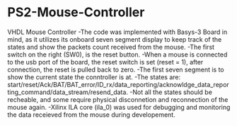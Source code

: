 # PS2-Mouse-Controller
VHDL Mouse Controller
-The code was implemented with Basys-3 Board in mind, as it utilizes its onboard seven segment display to keep track of the states and show the packets count received from the mouse.
-The first switch on the right (SW0), is the reset button.
-When a mouse is connected to the usb port of the board, the reset switch is set (reset = 1), after connection, the reset is pulled back to zero.
-The first seven segment is to show the current state the conntroller is at.
-The states are: start/reset/Ack/BAT/BAT_error/ID_rx/data_reporting/acknowldge_data_reporting_command/data_stream/resend_data.
-Not all the states should be recheable, and some require physical disconnetion and reconnection of the mouse again.
-Xilinx ILA core (ila_0) was used for debugging and monitoring the data receieved from the mouse during developement.
